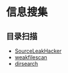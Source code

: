 # 信息搜集

## 

## 目录扫描

* [SourceLeakHacker](https://github.com/WangYihang/SourceLeakHacker)
* [weakfilescan](https://github.com/ring04h/weakfilescan)
* [dirsearch](https://github.com/maurosoria/dirsearch)



